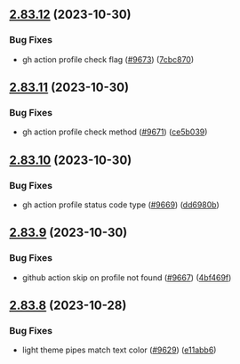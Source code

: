 ## [2.83.12](https://github.com/EddieHubCommunity/BioDrop/compare/v2.83.11...v2.83.12) (2023-10-30)


### Bug Fixes

* gh action profile check flag ([#9673](https://github.com/EddieHubCommunity/BioDrop/issues/9673)) ([7cbc870](https://github.com/EddieHubCommunity/BioDrop/commit/7cbc870a3ee1aea57d5ccf0f50cab9979ce66ee0))



## [2.83.11](https://github.com/EddieHubCommunity/BioDrop/compare/v2.83.10...v2.83.11) (2023-10-30)


### Bug Fixes

* gh action profile check method ([#9671](https://github.com/EddieHubCommunity/BioDrop/issues/9671)) ([ce5b039](https://github.com/EddieHubCommunity/BioDrop/commit/ce5b0395170008096e1e671e649045144bea0a32))



## [2.83.10](https://github.com/EddieHubCommunity/BioDrop/compare/v2.83.9...v2.83.10) (2023-10-30)


### Bug Fixes

* gh action profile status code type ([#9669](https://github.com/EddieHubCommunity/BioDrop/issues/9669)) ([dd6980b](https://github.com/EddieHubCommunity/BioDrop/commit/dd6980b4b99f6d15a10cfb1f2caeccf2f4f221e9))



## [2.83.9](https://github.com/EddieHubCommunity/BioDrop/compare/v2.83.8...v2.83.9) (2023-10-30)


### Bug Fixes

* github action skip on profile not found ([#9667](https://github.com/EddieHubCommunity/BioDrop/issues/9667)) ([4bf469f](https://github.com/EddieHubCommunity/BioDrop/commit/4bf469f517ee5cc8583c563eafb913cc75c8b96b))



## [2.83.8](https://github.com/EddieHubCommunity/BioDrop/compare/v2.83.7...v2.83.8) (2023-10-28)


### Bug Fixes

* light theme pipes match text color ([#9629](https://github.com/EddieHubCommunity/BioDrop/issues/9629)) ([e11abb6](https://github.com/EddieHubCommunity/BioDrop/commit/e11abb6fd0c753055debf253d75596224e2abfb4))



